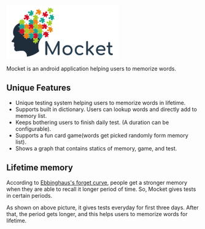 <img src="https://raw.githubusercontent.com/ChangMinPark/mocket/develop/images/start_logo.png?token=AYaVqLkgrwW69b5EpPfjC_AnZAb-QsX7ks5bvr2twA%3D%3D" height="140" alt="mocket"/>

Mocket is an android application helping users to memorize words.

Unique Features
---
-	Unique testing system helping users to memorize words in lifetime.
-	Supports built in dictionary. Users can lookup words and directly add to memory list.
-	Keeps bothering users to finish daily test. (A duration can be configurable).
-	Supports a fun card game(words get picked randomly form memory list).
-	Shows a graph that contains statics of memory, game, and test.


Lifetime memory
---

According to [Ebbinghaus's forget curve](https://en.wikipedia.org/wiki/Forgetting_curve), people get a stronger memory when they are able to recall it longer period of time.
So, Mocket gives tests in certain periods.

As shown on above picture, it gives tests everyday for first three days. After that, the period gets longer, and this helps users to memorize words for lifetime.
